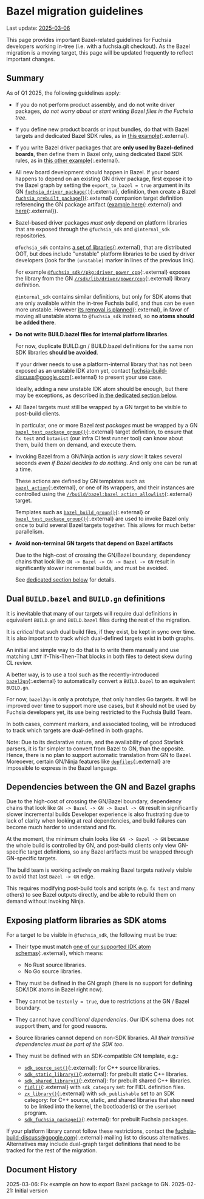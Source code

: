 # Bazel migration guidelines

Last update: [2025-03-06](#document-history)

This page provides important Bazel-related guidelines for Fuchsia developers
working in-tree (i.e. with a fuchsia.git checkout). As the Bazel migration is
a moving target, this page will be updated frequently to reflect important
changes.

## Summary

As of Q1 2025, the following guidelines apply:

- If you do not perform product assembly, and do not write driver packages,
  *do not worry about or start writing Bazel files in the Fuchsia tree*.

- If you define new product boards or input bundles, do that with Bazel targets
  and dedicated Bazel SDK rules, as in
  [this example][example-bazel-board-definition]{:.external}.

[example-bazel-board-definition]: https://source.corp.google.com/h/fuchsia/fuchsia/+/main:boards/pkvm/BUILD.bazel

- If you write Bazel driver packages that are **only used by Bazel-defined
  boards**, then define them in Bazel only, using dedicated Bazel SDK rules, as
  in [this other example][bazel-driver-example]{:.external}.

[bazel-driver-example]: https://cs.opensource.google/fuchsia/fuchsia/+/main:examples/drivers/simple/dfv2/BUILD.bazel;l=42

- All new board development should happen in Bazel. If your board happens
  to depend on an existing GN driver package, first expose it to the Bazel graph
  by setting the `export_to_bazel = true` argument in its GN
  [`fuchsia_driver_package()`][fuchsia_driver_package_export_to_bazel]{:.external},
  definition, then create a Bazel
  [`fuchsia_prebuilt_package`()][fuchsia_prebuilt_package]{:.external}
  companion target definition referencing the GN package artifact
  ([example here][fuchsia_driver_package_export_example]{:.external} and
  [here][fuchsia_prebuilt_package_example]{:.external}).

[fuchsia_driver_package_export_to_bazel]: https://cs.opensource.google/fuchsia/fuchsia/+/main:build/drivers/fuchsia_driver_package.gni;drc=82da562a4ef932e58704b61093bf80d564ac042f;l=42
[fuchsia_driver_package_export_example]: http://cs/h/fuchsia/fuchsia/+/main:src/connectivity/bluetooth/hci/transport/uart/BUILD.gn?l=67
[fuchsia_prebuilt_package]: https://cs.opensource.google/fuchsia/fuchsia/+/main:build/bazel_sdk/bazel_rules_fuchsia/fuchsia/private/fuchsia_prebuilt_package.bzl;drc=f48ae8ee65b68615d40b684fa9779fff7d413f44;l=326
[fuchsia_prebuilt_package_example]: http://cs/h/fuchsia/fuchsia/+/main:src/connectivity/bluetooth/hci/transport/uart/BUILD.bazel?l=9

- Bazel-based driver packages *must only* depend on platform libraries that are
  exposed through the `@fuchsia_sdk` and `@internal_sdk` repositories.

  `@fuchsia_sdk` contains [a set of libraries][fuchsia_idk.manifest]{:.external},
  that are distributed OOT, but does include "unstable" platform libraries to
  be used by driver developers (look for the `(unstable)` marker in lines of
  the previous link).

  For example [`@fuchsia_sdk//pkg:driver_power_cpp`][fuchsia_idk-driver_power_cpp]{:.external}
  exposes the library from the GN [`//sdk/lib/driver/power/cpp`][sdk-lib-driver-power-cpp]{:.external}
  library definition.

  `@internal_sdk` contains similar definitions, but only for SDK atoms that are
  only available within the in-tree Fuchsia build, and thus can be even more
  unstable. However [its removal is planned][internal_sdk-removal]{:.external},
  in favor of moving all unstable atoms to `@fuchsia_sdk` instead, so **no
  atoms should be added there**.

[fuchsia_idk.manifest]: https://cs.opensource.google/fuchsia/fuchsia/+/main:sdk/manifests/fuchsia_idk.manifest
[fuchsia_idk-driver_power_cpp]: https://cs.opensource.google/fuchsia/fuchsia/+/main:sdk/manifests/fuchsia_idk.manifest;drc=f094b00682c735aa7872a829749725ec3fdc9fa1;l=76
[sdk-lib-driver-power-cpp]: https://cs.opensource.google/fuchsia/fuchsia/+/main:sdk/lib/driver/power/cpp/BUILD.gn;drc=395158807df04cdff1efe9e59c296aaba3a8c8e8;l=18
[internal_sdk-removal]: https://fxbug.dev/333907192

- **Do not write BUILD.bazel files for internal platform libraries**.

  For now, duplicate BUILD.gn / BUILD.bazel definitions for the same non
  SDK libraries **should be avoided**.

  If your driver needs to use a platform-internal library that has not been
  exposed as an unstable IDK atom yet, contact
  [fuchsia-build-discuss@google.com][fuchsia-build-discuss]{:.external} to
  present your use case.

  Ideally, adding a new unstable IDK atom should be enough, but there may
  be exceptions, as described
  [in the dedicated section below](#exposing-platform-libraries-as-sdk-atoms).

- All Bazel targets must still be wrapped by a GN target to be visible
  to post-build clients.

  In particular, one or more Bazel *test packages* must be wrapped by a GN
  [`bazel_test_package_group()`][bazel_test_package_group]{:.external} target
  definition, to ensure that `fx test` and `botanist` (our infra CI test runner
  tool) can know about them, build them on demand, and execute them.

[bazel_test_package_group]: https://cs.opensource.google/fuchsia/fuchsia/+/main:build/bazel/bazel_test_package_group.gni;l=9

- Invoking Bazel from a GN/Ninja action is *very slow*: it takes several
  seconds *even if Bazel decides to do nothing*. And only one can be run at
  a time.

  These actions are defined by GN templates such as
  [`bazel_action`][bazel_action]{:.external}, or one of its wrappers, and their
  instances are controlled using the
  [`//build/bazel:bazel_action_allowlist`][bazel_action_allowlist]{:.external}
  target.

  Templates such as [`bazel_build_group()`][bazel_build_group]{:.external} or
  [`bazel_test_package_group()`][bazel_test_package_group]{:.external} are used
  to invoke Bazel only once to build several Bazel targets together. This
  allows for much better parallelism.

[bazel_action]: https://cs.opensource.google/fuchsia/fuchsia/+/main:build/bazel/bazel_action.gni;drc=d37d440b207387ed118b3165f3568f1691925aad;l=22
[bazel_action_allowlist]: https://cs.opensource.google/fuchsia/fuchsia/+/main:build/bazel/BUILD.gn;drc=d37d440b207387ed118b3165f3568f1691925aad;l=170
[bazel_build_group]: https://cs.opensource.google/fuchsia/fuchsia/+/main:build/bazel/bazel_build_group.gni;drc=7e6c764b6c75095868c18cb7c7e860835bb87717;l=7
[bazel_test_package_group]: https://cs.opensource.google/fuchsia/fuchsia/+/main:build/bazel/bazel_test_package_group.gni;drc=00b94e4924d42da5ac5a3488c69b446973697316;l=9

- **Avoid non-terminal GN targets that depend on Bazel artifacts**

  Due to the high-cost of crossing the GN/Bazel boundary, dependency
  chains that look like `GN -> Bazel -> GN -> Bazel -> GN` result in
  significantly slower incremental builds, and must be avoided.

  See [dedicated section below](#dependencies-between-the-gn-and-bazel-graphs)
  for details.

## Dual `BUILD.bazel` and `BUILD.gn` definitions

It is inevitable that many of our targets will require dual definitions
in equivalent `BUILD.gn` and `BUILD.bazel` files during the rest of the
migration.

It is *critical* that such dual build files, if they exist, be kept in sync
over time. It is also important to track which dual-defined targets exist
in both graphs.

An initial and simple way to do that is to write them manually and use
matching `LINT` If-This-Then-That blocks in both files to detect skew
during CL review.

A better way, is to use a tool such as the recently-introduced
[`bazel2gn`][bazel2gn]{:.external} to automatically convert a `BUILD.bazel` to
an equivalent `BUILD.gn`.

[bazel2gn]: https://cs.opensource.google/fuchsia/fuchsia/+/main:build/tools/bazel2gn/BUILD.gn;drc=233558bd143f1084917d208561495f6364c09088;l=38

For now, `bazel2gn` is only a prototype, that only handles Go targets. It will
be improved over time to support more use cases, but it should not be used by
Fuchsia developers yet, its use being restricted to the Fuchsia Build Team.

In both cases, comment markers, and associated tooling, will be introduced to
track which targets are dual-defined in both graphs.

Note: Due to its declarative nature, and the availability of good Starlark
parsers, it is far simpler to convert from Bazel to GN, than the opposite.
Hence, there is no plan to support automatic translation from GN to Bazel.
Moreoever, certain GN/Ninja features like [`depfiles`][gn-depfiles]{:.external}
are impossible to express in the Bazel language.

[gn-depfiles]: https://gn.googlesource.com/gn/+/main/docs/reference.md#var_depfile


## Dependencies between the GN and Bazel graphs

Due to the high-cost of crossing the GN/Bazel boundary, dependency chains that
look like `GN -> Bazel -> GN -> Bazel -> GN` result in significantly slower
incremental builds Developer experience is also frustrating due to lack of
clarity when looking at real dependencies, and build failures can become much
harder to understand and fix.

At the moment, the minimum chain looks like `GN -> Bazel -> GN` because the
whole build is controlled by GN, and post-build clients only view GN-specific
target definitions, so any Bazel artifacts must be wrapped through GN-specific
targets.

The build team is working actively on making Bazel targets natively visible to
avoid that last `Bazel -> GN` edge.

This requires modifying post-build tools and scripts (e.g. `fx test` and many
others) to see Bazel outputs directly, and be able to rebuild them on demand
without invoking Ninja.


## Exposing platform libraries as SDK atoms

For a target to be visible in `@fuchsia_sdk`, the following must be true:

- Their type must match
  [one of our supported IDK atom schemas][idk-atom-schemas]{:.external}, which
  means:

  - No Rust source libraries.
  - No Go source libraries.

[idk-atom-schemas]: https://cs.opensource.google/fuchsia/fuchsia/+/main:build/sdk/meta/

- They must be defined in the GN graph (there is no support for defining
  SDK/IDK atoms in Bazel right now).

- They cannot be `testonly = true`, due to restrictions at the GN / Bazel
  boundary.

- They cannot have *conditional dependencies*. Our IDK schema does not support
  them, and for good reasons.

- Source libraries cannot depend on non-SDK libraries. *All their transitive
  dependencies must be part of the SDK too*.

- They must be defined with an SDK-compatible GN template, e.g.:

  - [`sdk_source_set()`][sdk_source_set]{:.external}: for C++ source libraries.
  - [`sdk_static_library()`][sdk_static_library]{:.external}: for prebuilt static C++ libraries.
  - [`sdk_shared_library()`][sdk_shared_library]{:.external}: for prebuilt shared C++ libraries.
  - [`fidl()`][fidl_template]{:.external} with `sdk_category` set: for FIDL definition files.
  - [`zx_library()`][zx_library]{:.external} with `sdk_publishable` set to an SDK category:
    for C++ source, static, and shared libraries that also need to be linked
    into the kernel, the bootloader(s) or the `userboot` program.
  - [`sdk_fuchsia_package()`][sdk_fuchsia_package]{:.external}: for prebuilt Fuchsia packages.

[sdk_source_set]: https://cs.opensource.google/fuchsia/fuchsia/+/main:build/cpp/sdk_source_set.gni
[sdk_static_library]: https://cs.opensource.google/fuchsia/fuchsia/+/main:build/cpp/sdk_static_library.gni
[sdk_shared_library]: https://cs.opensource.google/fuchsia/fuchsia/+/main:build/cpp/sdk_shared_library.gni
[fidl_template]: https://cs.opensource.google/fuchsia/fuchsia/+/main:build/fidl/fidl.gni
[zx_library]: https://cs.opensource.google/fuchsia/fuchsia/+/main:build/zircon/zx_library.gni
[sdk_fuchsia_package]: https://cs.opensource.google/fuchsia/fuchsia/+/main:build/packages/sdk_fuchsia_package.gni

If your platform library cannot follow these restrictions, contact the
[fuchsia-build-discuss@google.com][fuchsia-build-discuss]{:.external}
mailing list to discuss alternatives. Alternatives may include dual-graph
target definitions that need to be tracked for the rest of the migration.

[fuchsia-build-discuss]: mailto:fuchsia-build-discuss@google.com

## Document History

2025-03-06: Fix example on how to export Bazel package to GN.
2025-02-21: Initial version
